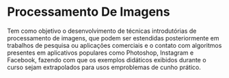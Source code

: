 # Processamento De Imagens

Tem como objetivo o desenvolvimento de técnicas introdutórias de processamento de imagens, que podem ser estendidas posteriormente em trabalhos de pesquisa ou aplicações comerciais e o contato com algoritmos presentes em aplicativos populares como Photoshop, Instagram
e Facebook, fazendo com que os exemplos didáticos exibidos durante o curso sejam extrapolados para usos emproblemas de cunho prático.


